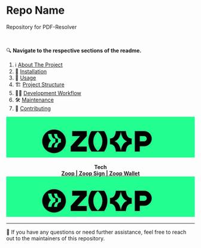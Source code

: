 # Repo Name

Repository for PDF-Resolver

<!-- PROJECT LOGO -->
<br />

🔍 **Navigate to the respective sections of the readme.**

1. ℹ️  [About The Project](documentation/ABOUT.md)
4. 🚀  [Installation](documentation/INSTALLATION.md)
5. 🚂  [Usage](documentation/USAGE.md)
6. 🏗️  [Project Structure](documentation/FOLDER_STRUCTURE.md)
7. 👨‍💻  [Development Workflow](documentation/DEV_WORKFLOW.md)
8. 🛠️  [Maintenance](documentation/MAINTENANCE.md)
9. 🤝  [Contributing](documentation/CONTRIBUTING.md)


<p align="center">
  <img 
    src="images/zoop_logo.jpg"/>
</p>
<p align="center" style="font-weight: bold">Tech<br/>
  <a href="https://zoop.one/">Zoop | Zoop Sign | Zoop Wallet</a>
  <img 
    src="images/zoop_logo.jpg"/>
</p>

[confluence-shield]: https://img.shields.io/badge/confluence-%23172BF4.svg?style=for-the-badge&logo=confluence&logoColor=white
[confluence-url]: https://zoop.atlassian.net/wiki/spaces/ZTD/pages/839155919/ZoopVault+-+Cryptography+Service
[jira-shield]: https://img.shields.io/badge/jira-%230A0FFF.svg?style=for-the-badge&logo=jira&logoColor=white
[jira-url]: https://zoop.atlassian.net/browse/ZSTACK-3543
[issues-shield]: https://img.shields.io/github/issues/github_username/repo_name.svg?style=for-the-badge
[issues-url]: https://github.com/github_username/repo_name/issues
[postman-shield]: https://img.shields.io/badge/Postman-FF6C37?style=for-the-badge&logo=postman&logoColor=white
[postman-url]: https://zoopkyc.postman.co/workspace/d72fcd78-7f06-4b38-8ad2-28c32f077e1f
[postgres-shield]: https://img.shields.io/badge/postgres-%23316192.svg?style=for-the-badge&logo=postgresql&logoColor=white
[migrations-url]: https://github.com/zoop/friday-migrations
[infra-shield]: https://img.shields.io/badge/kubernetes-%23326ce5.svg?style=for-the-badge&logo=kubernetes&logoColor=white
[infra-url]: https://github.com/zoop/stack-infra/tree/main/friday
[sm-shield]: https://img.shields.io/badge/GoogleCloud-%234285F4.svg?style=for-the-badge&logo=google-cloud&logoColor=white
[sm-url]: https://console.cloud.google.com/security/secret-manager?project=zoop-one-development
[product-screenshot]: images/screenshot.png
[Golang]: https://img.shields.io/badge/go-%2300ADD8.svg?style=for-the-badge&logo=go&logoColor=white
[Go-url]: go.dev
[gin-shield]: https://img.shields.io/badge/Gin-008ECF.svg?style=for-the-badge&logo=Gin&logoColor=white
[gin-url]: https://gin-gonic.com/
[GCP]: https://img.shields.io/badge/GoogleCloud-%234285F4.svg?style=for-the-badge&logo=google-cloud&logoColor=white
[GCP-url]: https://console.cloud.google.com/security/secret-manager?project=zoop-one-development
[Postgres]: https://img.shields.io/badge/postgres-%23316192.svg?style=for-the-badge&logo=postgresql&logoColor=white
[postgres-url]: https://linkedin.com/in/linkedin_username

---

📌 If you have any questions or need further assistance, feel free to reach out to the maintainers of this repository.
